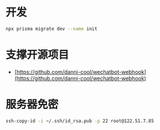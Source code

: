 # 开发

```bash
npx prisma migrate dev --name init
```

# 支撑开源项目

- [https://github.com/danni-cool/wechatbot-webhook](https://github.com/danni-cool/wechatbot-webhook)

# 服务器免密

```bash
ssh-copy-id -i ~/.ssh/id_rsa.pub -p 22 root@122.51.7.85
```
